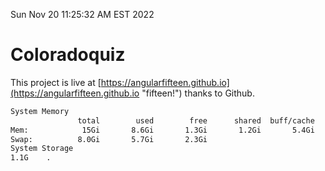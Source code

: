 Sun Nov 20 11:25:32 AM EST 2022

# Coloradoquiz


This project is live at [https://angularfifteen.github.io](https://angularfifteen.github.io "fifteen!") thanks to Github.

```bash
System Memory
               total        used        free      shared  buff/cache   available
Mem:            15Gi       8.6Gi       1.3Gi       1.2Gi       5.4Gi       5.1Gi
Swap:          8.0Gi       5.7Gi       2.3Gi
System Storage
1.1G	.
```
```bash
